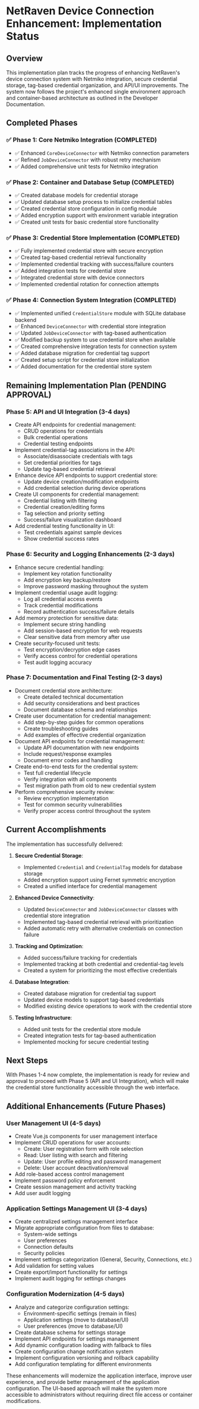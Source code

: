 # NetRaven Device Connection Enhancement: Implementation Status

## Overview

This implementation plan tracks the progress of enhancing NetRaven's device connection system with Netmiko integration, secure credential storage, tag-based credential organization, and API/UI improvements. The system now follows the project's enhanced single environment approach and container-based architecture as outlined in the Developer Documentation.

## Completed Phases

### ✅ Phase 1: Core Netmiko Integration (COMPLETED)
- ✅ Enhanced `CoreDeviceConnector` with Netmiko connection parameters
- ✅ Refined `JobDeviceConnector` with robust retry mechanism
- ✅ Added comprehensive unit tests for Netmiko integration

### ✅ Phase 2: Container and Database Setup (COMPLETED)
- ✅ Created database models for credential storage
- ✅ Updated database setup process to initialize credential tables
- ✅ Created credential store configuration in config module
- ✅ Added encryption support with environment variable integration
- ✅ Created unit tests for basic credential store functionality

### ✅ Phase 3: Credential Store Implementation (COMPLETED)
- ✅ Fully implemented credential store with secure encryption
- ✅ Created tag-based credential retrieval functionality
- ✅ Implemented credential tracking with success/failure counters
- ✅ Added integration tests for credential store
- ✅ Integrated credential store with device connectors
- ✅ Implemented credential rotation for connection attempts

### ✅ Phase 4: Connection System Integration (COMPLETED)
- ✅ Implemented unified `CredentialStore` module with SQLite database backend
- ✅ Enhanced `DeviceConnector` with credential store integration
- ✅ Updated `JobDeviceConnector` with tag-based authentication
- ✅ Modified backup system to use credential store when available
- ✅ Created comprehensive integration tests for connection system
- ✅ Added database migration for credential tag support
- ✅ Created setup script for credential store initialization
- ✅ Added documentation for the credential store system

## Remaining Implementation Plan (PENDING APPROVAL)

### Phase 5: API and UI Integration (3-4 days)
- Create API endpoints for credential management:
  - CRUD operations for credentials
  - Bulk credential operations
  - Credential testing endpoints
- Implement credential-tag associations in the API:
  - Associate/disassociate credentials with tags
  - Set credential priorities for tags
  - Update tag-based credential retrieval
- Enhance device API endpoints to support credential store:
  - Update device creation/modification endpoints
  - Add credential selection during device operations
- Create UI components for credential management:
  - Credential listing with filtering
  - Credential creation/editing forms
  - Tag selection and priority setting
  - Success/failure visualization dashboard
- Add credential testing functionality in UI:
  - Test credentials against sample devices
  - Show credential success rates

### Phase 6: Security and Logging Enhancements (2-3 days)
- Enhance secure credential handling:
  - Implement key rotation functionality
  - Add encryption key backup/restore
  - Improve password masking throughout the system
- Implement credential usage audit logging:
  - Log all credential access events
  - Track credential modifications
  - Record authentication success/failure details
- Add memory protection for sensitive data:
  - Implement secure string handling
  - Add session-based encryption for web requests
  - Clear sensitive data from memory after use
- Create security-focused unit tests:
  - Test encryption/decryption edge cases
  - Verify access control for credential operations
  - Test audit logging accuracy

### Phase 7: Documentation and Final Testing (2-3 days)
- Document credential store architecture:
  - Create detailed technical documentation
  - Add security considerations and best practices
  - Document database schema and relationships
- Create user documentation for credential management:
  - Add step-by-step guides for common operations
  - Create troubleshooting guides
  - Add examples of effective credential organization
- Document API endpoints for credential management:
  - Update API documentation with new endpoints
  - Include request/response examples
  - Document error codes and handling
- Create end-to-end tests for the credential system:
  - Test full credential lifecycle
  - Verify integration with all components
  - Test migration path from old to new credential system
- Perform comprehensive security review:
  - Review encryption implementation
  - Test for common security vulnerabilities
  - Verify proper access control throughout the system

## Current Accomplishments

The implementation has successfully delivered:

1. **Secure Credential Storage**:
   - Implemented `Credential` and `CredentialTag` models for database storage
   - Added encryption support using Fernet symmetric encryption
   - Created a unified interface for credential management

2. **Enhanced Device Connectivity**:
   - Updated `DeviceConnector` and `JobDeviceConnector` classes with credential store integration
   - Implemented tag-based credential retrieval with prioritization
   - Added automatic retry with alternative credentials on connection failure

3. **Tracking and Optimization**:
   - Added success/failure tracking for credentials
   - Implemented tracking at both credential and credential-tag levels
   - Created a system for prioritizing the most effective credentials

4. **Database Integration**:
   - Created database migration for credential tag support
   - Updated device models to support tag-based credentials
   - Modified existing device operations to work with the credential store

5. **Testing Infrastructure**:
   - Added unit tests for the credential store module
   - Created integration tests for tag-based authentication
   - Implemented mocking for secure credential testing

## Next Steps

With Phases 1-4 now complete, the implementation is ready for review and approval to proceed with Phase 5 (API and UI Integration), which will make the credential store functionality accessible through the web interface.

## Additional Enhancements (Future Phases)

### User Management UI (4-5 days)
- Create Vue.js components for user management interface
- Implement CRUD operations for user accounts:
  - Create: User registration form with role selection
  - Read: User listing with search and filtering
  - Update: User profile editing and password management
  - Delete: User account deactivation/removal
- Add role-based access control management
- Implement password policy enforcement
- Create session management and activity tracking
- Add user audit logging

### Application Settings Management UI (3-4 days)
- Create centralized settings management interface
- Migrate appropriate configuration from files to database:
  - System-wide settings
  - User preferences
  - Connection defaults
  - Security policies
- Implement settings categorization (General, Security, Connections, etc.)
- Add validation for setting values
- Create export/import functionality for settings
- Implement audit logging for settings changes

### Configuration Modernization (4-5 days)
- Analyze and categorize configuration settings:
  - Environment-specific settings (remain in files)
  - Application settings (move to database/UI)
  - User preferences (move to database/UI)
- Create database schema for settings storage
- Implement API endpoints for settings management
- Add dynamic configuration loading with fallback to files
- Create configuration change notification system
- Implement configuration versioning and rollback capability
- Add configuration templating for different environments

These enhancements will modernize the application interface, improve user experience, and provide better management of the application configuration. The UI-based approach will make the system more accessible to administrators without requiring direct file access or container modifications. 